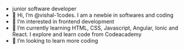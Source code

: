 - junior software developer
- 👋 Hi, I’m @vishal-1codes. I am a newbie in softwares and coding
- 👀 I’m interested in frontend development
- 🌱 I’m currently learning HTML, CSS, Javascript, Angular, Ionic and React. I explore and learn code from Codeacademy
- 💞️ I’m looking to learn more coding 



